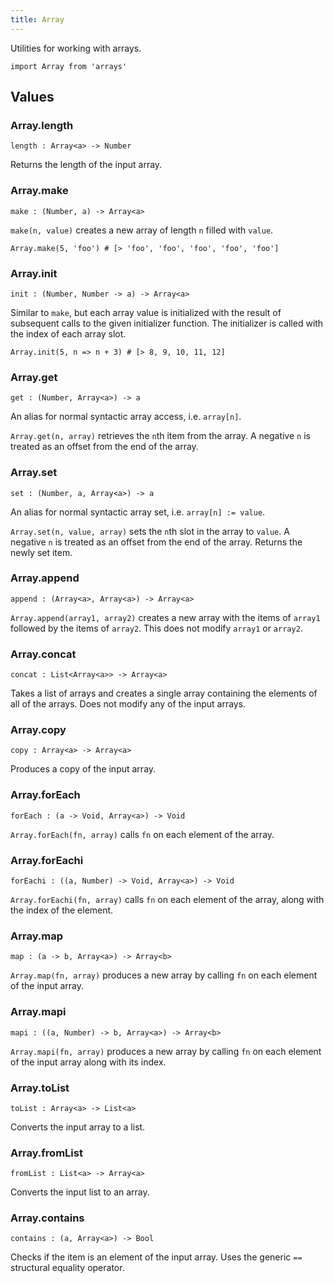 ```yaml
---
title: Array
---
```


Utilities for working with arrays.

```grain
import Array from 'arrays'
```

## Values

### Array.**length**

```grain
length : Array<a> -> Number
```

Returns the length of the input array.

### Array.**make**

```grain
make : (Number, a) -> Array<a>
```

`make(n, value)` creates a new array of length `n` filled with `value`.

```grain
Array.make(5, 'foo') # [> 'foo', 'foo', 'foo', 'foo', 'foo']
```

### Array.**init**

```grain
init : (Number, Number -> a) -> Array<a>
```

Similar to `make`, but each array value is initialized with the result of subsequent calls to the given initializer function. The initializer is called with the index of each array slot.

```grain
Array.init(5, n => n + 3) # [> 8, 9, 10, 11, 12]
```

### Array.**get**

```grain
get : (Number, Array<a>) -> a
```

An alias for normal syntactic array access, i.e. `array[n]`.

`Array.get(n, array)` retrieves the `n`th item from the array. A negative `n` is treated as an offset from the end of the array.

### Array.**set**

```grain
set : (Number, a, Array<a>) -> a
```

An alias for normal syntactic array set, i.e. `array[n] := value`.

`Array.set(n, value, array)` sets the `n`th slot in the array to `value`. A negative `n` is treated as an offset from the end of the array. Returns the newly set item.

### Array.**append**

```grain
append : (Array<a>, Array<a>) -> Array<a>
```

`Array.append(array1, array2)` creates a new array with the items of `array1` followed by the items of `array2`. This does not modify `array1` or `array2`.

### Array.**concat**

```grain
concat : List<Array<a>> -> Array<a>
```

Takes a list of arrays and creates a single array containing the elements of all of the arrays. Does not modify any of the input arrays.

### Array.**copy**

```grain
copy : Array<a> -> Array<a>
```

Produces a copy of the input array.

### Array.**forEach**

```grain
forEach : (a -> Void, Array<a>) -> Void
```

`Array.forEach(fn, array)` calls `fn` on each element of the array.

### Array.**forEachi**

```grain
forEachi : ((a, Number) -> Void, Array<a>) -> Void
```

`Array.forEachi(fn, array)` calls `fn` on each element of the array, along with the index of the element.

### Array.**map**

```grain
map : (a -> b, Array<a>) -> Array<b>
```

`Array.map(fn, array)` produces a new array by calling `fn` on each element of the input array.

### Array.**mapi**

```grain
mapi : ((a, Number) -> b, Array<a>) -> Array<b>
```

`Array.mapi(fn, array)` produces a new array by calling `fn` on each element of the input array along with its index.

### Array.**toList**

```grain
toList : Array<a> -> List<a>
```

Converts the input array to a list.

### Array.**fromList**

```grain
fromList : List<a> -> Array<a>
```

Converts the input list to an array.

### Array.**contains**

```grain
contains : (a, Array<a>) -> Bool
```

Checks if the item is an element of the input array. Uses the generic `==` structural equality operator.
